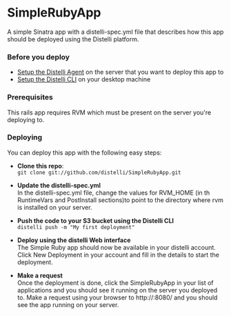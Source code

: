 SimpleRubyApp
==============

A simple Sinatra app with a distelli-spec.yml file that describes how this app should be deployed using the Distelli platform.

### Before you deploy
 - <a href="http://www.distelli.com/docs/setup.html">Setup the Distelli Agent</a> on the server that you want to deploy this app to
 - <a href="http://www.distelli.com/docs/setup-cli.html">Setup the Distelli CLI</a> on your desktop machine

### Prerequisites

This rails app requires RVM which must be present on the server you're deploying to.

### Deploying

You can deploy this app with the following easy steps:

 - **Clone this repo**: <br/>
    ``git clone git://github.com/distelli/SimpleRubyApp.git``

 - **Update the distelli-spec.yml** <br/>
    In the distelli-spec.yml file, change the values for RVM_HOME (in th RuntimeVars and PostInstall sections)to point to the directory where rvm is installed on your server.

 - **Push the code to your S3 bucket using the Distelli CLI** <br/>
   ``distelli push -m "My first deployment"`` <br/>

 - **Deploy using the distelli Web interface** <br/>
   The Simple Ruby app should now be available in your distelli account. Click New Deployment in your account and fill in the details to start the deployment.

 - **Make a request** <br/>
   Once the deployment is done, click the SimpleRubyApp in your list of applications and you should see it running on the server you deployed to. Make a request using your browser to http://<server>:8080/ and you should see the app running on your server.
